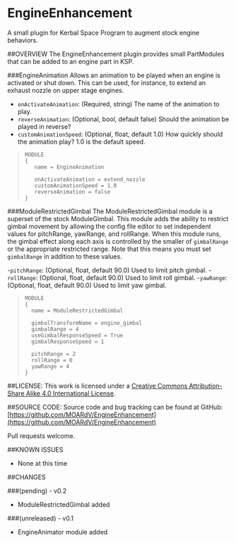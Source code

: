 EngineEnhancement
=================

A small plugin for Kerbal Space Program to augment stock engine behaviors.

##OVERVIEW
The EngineEnhancement plugin provides small PartModules that can be added to an engine part in KSP.

###EngineAnimation
Allows an animation to be played when an engine is activated or shut down.  This can be used, for instance, to extend an exhaust nozzle on upper stage engines.

- `onActivateAnimation`: (Required, string) The name of the animation to play.
- `reverseAnimation`: (Optional, bool, default false) Should the animation be played in reverse?
- `customAnimationSpeed`: (Optional, float, default 1.0) How quickly should the animation play?  1.0 is the default speed.

>     MODULE
>     {
>        name = EngineAnimation
>     
>        onActivateAnimation = extend_nozzle
>        customAnimationSpeed = 1.0
>        reverseAnimation = false
>     }

###ModuleRestrictedGimbal
The ModuleRestrictedGimbal module is a superset of the stock ModuleGimbal.  This module adds the ability to restrict gimbal movement by allowing the config file editor to set independent values for pitchRange, yawRange, and rollRange.  When this module runs, the gimbal effect along each axis is controlled by the smaller of `gimbalRange` or the appropriate restricted range.  Note that this means you must set `gimbalRange` in addition to these values.

-`pitchRange`: (Optional, float, default 90.0) Used to limit pitch gimbal.
-`rollRange`: (Optional, float, default 90.0) Used to limit roll gimbal.
-`yawRange`: (Optional, float, default 90.0) Used to limit yaw gimbal.

>     MODULE
>     {
>       name = ModuleRestrictedGimbal
>     
>       gimbalTransformName = engine_gimbal
>       gimbalRange = 4
>       useGimbalResponseSpeed = True
>       gimbalResponseSpeed = 1
>       
>       pitchRange = 2
>       rollRange = 0
>       yawRange = 4
>     }

##LICENSE:
This work is licensed under a [Creative Commons Attribution-Share Alike 4.0 International License](http://creativecommons.org/licenses/by-sa/4.0/).

##SOURCE CODE:
Source code and bug tracking can be found at GitHub:
[https://github.com/MOARdV/EngineEnhancement](https://github.com/MOARdV/EngineEnhancement)

Pull requests welcome.

##KNOWN ISSUES
* None at this time

##CHANGES

###(pending) - v0.2
* ModuleRestrictedGimbal added

###(unreleased) - v0.1
* EngineAnimator module added
 
